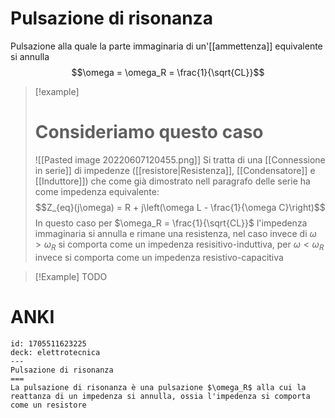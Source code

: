 # Pulsazione di risonanza
Pulsazione alla quale la parte immaginaria di un'[[ammettenza]] equivalente si annulla
$$\omega  = \omega_R = \frac{1}{\sqrt{CL}}$$


>[!example]
># Consideriamo questo caso
>![[Pasted image 20220607120455.png]]
>Si tratta di una [[Connessione in serie]] di impedenze ([[resistore|Resistenza]], [[Condensatore]] e [[Induttore]]) che come già dimostrato nell paragrafo delle serie ha come impedenza equivalente:
>$$Z_{eq}(j\omega) = R + j\left(\omega L - \frac{1}{\omega C}\right)$$
>In questo caso per $\omega_R = \frac{1}{\sqrt{CL}}$ l'impedenza immaginaria si annulla e rimane una resistenza, nel caso invece di $\omega > \omega_R$ si comporta come un impedenza resisitivo-induttiva, per $\omega < \omega_R$ invece si comporta come un impedenza resistivo-capacitiva

>[!Example]
>TODO

# ANKI

```anki
id: 1705511623225
deck: elettrotecnica
---
Pulsazione di risonanza
===
La pulsazione di risonanza è una pulsazione $\omega_R$ alla cui la reattanza di un impedenza si annulla, ossia l'impedenza si comporta come un resistore
```
